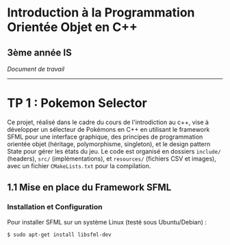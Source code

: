 # Introduction à la Programmation Orientée Objet en C++

## 3ème année IS

*Document de travail*

---

# TP 1 : Pokemon Selector

Ce projet, réalisé dans le cadre du cours de l'introdiction au c++, vise à développer un sélecteur de Pokémons en C++ en utilisant le framework SFML pour une interface graphique, des principes de programmation orientée objet (héritage, polymorphisme, singleton), et le design pattern State pour gérer les états du jeu. Le code est organisé en dossiers `include/` (headers), `src/` (implémentations), et `resources/` (fichiers CSV et images), avec un fichier `CMakeLists.txt` pour la compilation.

## 1.1 Mise en place du Framework SFML

### Installation et Configuration
Pour installer SFML sur un système Linux (testé sous Ubuntu/Debian) :
```bash
$ sudo apt-get install libsfml-dev